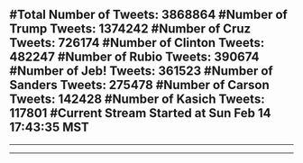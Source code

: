 #Total Number of Tweets: 3868864 
#Number of Trump Tweets: 1374242
#Number of Cruz Tweets: 726174
#Number of Clinton Tweets: 482247
#Number of Rubio Tweets: 390674
#Number of Jeb! Tweets: 361523
#Number of Sanders Tweets: 275478
#Number of Carson Tweets: 142428
#Number of Kasich Tweets: 117801
#Current Stream Started at Sun Feb 14 17:43:35 MST
---
---
---
